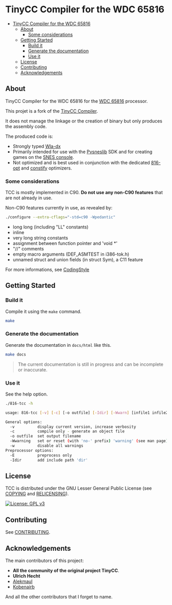 # TinyCC Compiler for the WDC 65816

- [TinyCC Compiler for the WDC 65816](#tinycc-compiler-for-the-wdc-65816)
  - [About](#about)
    - [Some considerations](#some-considerations)
  - [Getting Started](#getting-started)
    - [Build it](#build-it)
    - [Generate the documentation](#generate-the-documentation)
    - [Use it](#use-it)
  - [License](#license)
  - [Contributing](#contributing)
  - [Acknowledgements](#acknowledgements)


## About

TinyCC Compiler for the WDC 65816 for the [WDC 65816](https://en.wikipedia.org/wiki/WDC_65C816) processor.

This projet is a fork of the [TinyCC Compiler](https://github.com/TinyCC/tinycc).

It does not manage the linkage or the creation of binary but only produces the assembly code.

The produced code is:
* Strongly typed [Wla-dx](https://github.com/vhelin/wla-dx)
* Primarily intended for use with the [Pvsneslib](https://github.com/alekmaul/pvsneslib) SDK and for creating games on the [SNES console](https://en.wikipedia.org/wiki/Super_Nintendo_Entertainment_System).
* Not optimized and is best used in conjunction with the dedicated [816-opt](https://github.com/alekmaul/pvsneslib/tree/develop/tools/816-opt) and [constify](https://github.com/alekmaul/pvsneslib/tree/develop/tools/constify) optimizers.

### Some considerations

TCC is mostly implemented in C90. **Do not use any non-C90 features** that are not already in use.

Non-C90 features currently in use, as revealed by:

```bash
./configure --extra-cflags="-std=c90 -Wpedantic"
```
- long long (including "LL" constants)
- inline
- very long string constants
- assignment between function pointer and 'void *'
- "//" comments
- empty macro arguments (DEF_ASMTEST in i386-tok.h)
- unnamed struct and union fields (in struct Sym), a C11 feature
  
For more informations, see [CodingStyle](CodingStyle)

## Getting Started

### Build it

Compile it using the `make` command.

```bash
make
```

### Generate the documentation

Generate the documentation in `docs/html` like this.

```bash
make docs
```

> The current documentation is still in progress and can be incomplete or inaccurate.

### Use it

See the help option.

```bash
./816-tcc -h

usage: 816-tcc [-v] [-c] [-o outfile] [-Idir] [-Wwarn] [infile1 infile2...]

General options:
  -v          display current version, increase verbosity
  -c          compile only - generate an object file
  -o outfile  set output filename
  -Wwarning   set or reset (with 'no-' prefix) 'warning' (see man page)
  -w          disable all warnings
Preprocessor options:
  -E          preprocess only
  -Idir       add include path 'dir'

```

## License

TCC is distributed under the GNU Lesser General Public License (see [COPYING](COPYING) and [RELICENSING](RELICENSING)).

[![License: GPL v3](https://img.shields.io/badge/License-GPLv3-blue.svg)](https://www.gnu.org/licenses/gpl-3.0)

## Contributing

See [CONTRIBUTING](CONTRIBUTING.md).

## Acknowledgements

The main contributors of this project:

- **All the community of the original project TinyCC**.
- **Ulrich Hecht**
- [Alekmaul](https://github.com/alekmaul)
- [Kobenairb](https://github.com/kobenairb)

And all the other contributors that I forget to name.
